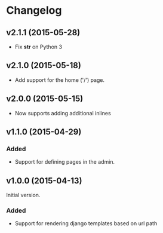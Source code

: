 # Changelog

<!---
Boilerplate:

## vX.X.X (YYYY-MM-DD)

### Added

### Deprecated

### Removed

### Fixed

### Security
-->
## v2.1.1 (2015-05-28)

- Fix __str__ on Python 3

## v2.1.0 (2015-05-18)

- Add support for the home ('/') page.

## v2.0.0 (2015-05-15)

- Now supports adding additional inlines

## v1.1.0 (2015-04-29)

### Added

- Support for defining pages in the admin.

## v1.0.0 (2015-04-13)

Initial version.

### Added

- Support for rendering django templates based on url path
